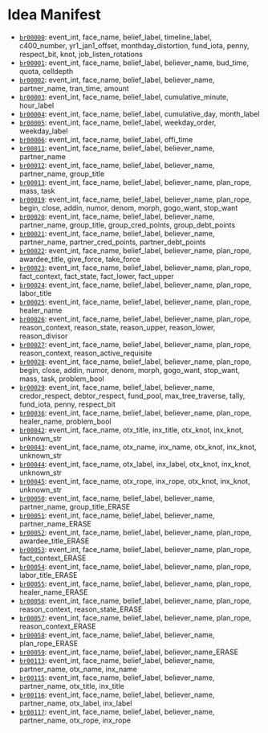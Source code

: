 # Idea Manifest

- [`br00000`](ideas/br00000.md): event_int, face_name, belief_label, timeline_label, c400_number, yr1_jan1_offset, monthday_distortion, fund_iota, penny, respect_bit, knot, job_listen_rotations
- [`br00001`](ideas/br00001.md): event_int, face_name, belief_label, believer_name, bud_time, quota, celldepth
- [`br00002`](ideas/br00002.md): event_int, face_name, belief_label, believer_name, partner_name, tran_time, amount
- [`br00003`](ideas/br00003.md): event_int, face_name, belief_label, cumulative_minute, hour_label
- [`br00004`](ideas/br00004.md): event_int, face_name, belief_label, cumulative_day, month_label
- [`br00005`](ideas/br00005.md): event_int, face_name, belief_label, weekday_order, weekday_label
- [`br00006`](ideas/br00006.md): event_int, face_name, belief_label, offi_time
- [`br00011`](ideas/br00011.md): event_int, face_name, belief_label, believer_name, partner_name
- [`br00012`](ideas/br00012.md): event_int, face_name, belief_label, believer_name, partner_name, group_title
- [`br00013`](ideas/br00013.md): event_int, face_name, belief_label, believer_name, plan_rope, mass, task
- [`br00019`](ideas/br00019.md): event_int, face_name, belief_label, believer_name, plan_rope, begin, close, addin, numor, denom, morph, gogo_want, stop_want
- [`br00020`](ideas/br00020.md): event_int, face_name, belief_label, believer_name, partner_name, group_title, group_cred_points, group_debt_points
- [`br00021`](ideas/br00021.md): event_int, face_name, belief_label, believer_name, partner_name, partner_cred_points, partner_debt_points
- [`br00022`](ideas/br00022.md): event_int, face_name, belief_label, believer_name, plan_rope, awardee_title, give_force, take_force
- [`br00023`](ideas/br00023.md): event_int, face_name, belief_label, believer_name, plan_rope, fact_context, fact_state, fact_lower, fact_upper
- [`br00024`](ideas/br00024.md): event_int, face_name, belief_label, believer_name, plan_rope, labor_title
- [`br00025`](ideas/br00025.md): event_int, face_name, belief_label, believer_name, plan_rope, healer_name
- [`br00026`](ideas/br00026.md): event_int, face_name, belief_label, believer_name, plan_rope, reason_context, reason_state, reason_upper, reason_lower, reason_divisor
- [`br00027`](ideas/br00027.md): event_int, face_name, belief_label, believer_name, plan_rope, reason_context, reason_active_requisite
- [`br00028`](ideas/br00028.md): event_int, face_name, belief_label, believer_name, plan_rope, begin, close, addin, numor, denom, morph, gogo_want, stop_want, mass, task, problem_bool
- [`br00029`](ideas/br00029.md): event_int, face_name, belief_label, believer_name, credor_respect, debtor_respect, fund_pool, max_tree_traverse, tally, fund_iota, penny, respect_bit
- [`br00036`](ideas/br00036.md): event_int, face_name, belief_label, believer_name, plan_rope, healer_name, problem_bool
- [`br00042`](ideas/br00042.md): event_int, face_name, otx_title, inx_title, otx_knot, inx_knot, unknown_str
- [`br00043`](ideas/br00043.md): event_int, face_name, otx_name, inx_name, otx_knot, inx_knot, unknown_str
- [`br00044`](ideas/br00044.md): event_int, face_name, otx_label, inx_label, otx_knot, inx_knot, unknown_str
- [`br00045`](ideas/br00045.md): event_int, face_name, otx_rope, inx_rope, otx_knot, inx_knot, unknown_str
- [`br00050`](ideas/br00050.md): event_int, face_name, belief_label, believer_name, partner_name, group_title_ERASE
- [`br00051`](ideas/br00051.md): event_int, face_name, belief_label, believer_name, partner_name_ERASE
- [`br00052`](ideas/br00052.md): event_int, face_name, belief_label, believer_name, plan_rope, awardee_title_ERASE
- [`br00053`](ideas/br00053.md): event_int, face_name, belief_label, believer_name, plan_rope, fact_context_ERASE
- [`br00054`](ideas/br00054.md): event_int, face_name, belief_label, believer_name, plan_rope, labor_title_ERASE
- [`br00055`](ideas/br00055.md): event_int, face_name, belief_label, believer_name, plan_rope, healer_name_ERASE
- [`br00056`](ideas/br00056.md): event_int, face_name, belief_label, believer_name, plan_rope, reason_context, reason_state_ERASE
- [`br00057`](ideas/br00057.md): event_int, face_name, belief_label, believer_name, plan_rope, reason_context_ERASE
- [`br00058`](ideas/br00058.md): event_int, face_name, belief_label, believer_name, plan_rope_ERASE
- [`br00059`](ideas/br00059.md): event_int, face_name, belief_label, believer_name_ERASE
- [`br00113`](ideas/br00113.md): event_int, face_name, belief_label, believer_name, partner_name, otx_name, inx_name
- [`br00115`](ideas/br00115.md): event_int, face_name, belief_label, believer_name, partner_name, otx_title, inx_title
- [`br00116`](ideas/br00116.md): event_int, face_name, belief_label, believer_name, partner_name, otx_label, inx_label
- [`br00117`](ideas/br00117.md): event_int, face_name, belief_label, believer_name, partner_name, otx_rope, inx_rope